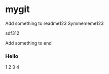 # mygit

Add something to readme123
Symmememe123

sdf312

Add something to end


### Hello

1
2
3
4


